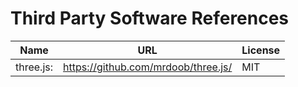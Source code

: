 # Third Party Software References

| Name      | URL                                 | License |
| --------- | ----------------------------------- | ------- |
| three.js: | https://github.com/mrdoob/three.js/ | MIT     |
